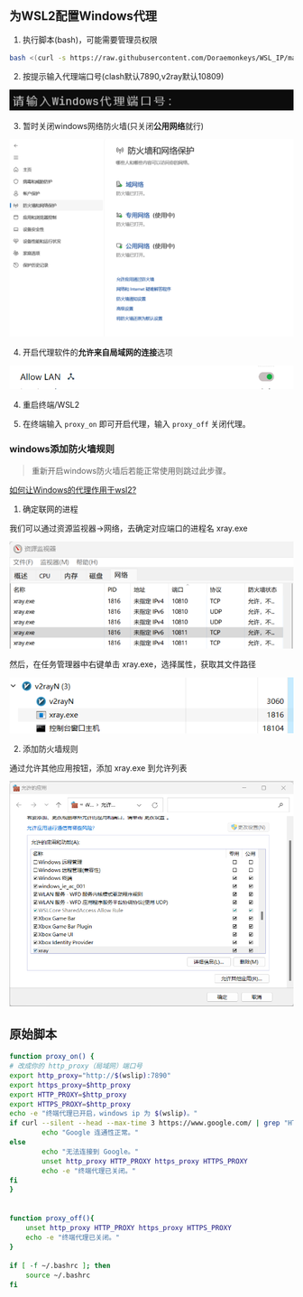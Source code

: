 ## 为WSL2配置Windows代理

1. 执行脚本(bash)，可能需要管理员权限

```bash
bash <(curl -s https://raw.githubusercontent.com/Doraemonkeys/WSL_IP/master/install.sh)
```

2. 按提示输入代理端口号(clash默认7890,v2ray默认10809)

![image-20230509013613785](https://raw.githubusercontent.com/Doraemonkeys/picture/master/1/202305090157818.png)

3. 暂时关闭windows网络防火墙(只关闭**公用网络**就行)

<img src="https://raw.githubusercontent.com/Doraemonkeys/picture/master/1/202305090157905.png" alt="image-20230509014017161" style="zoom: 50%;" />

4. 开启代理软件的**允许来自局域网的连接**选项

![image-20230509014522847](https://raw.githubusercontent.com/Doraemonkeys/picture/master/1/202305090157994.png)

4. 重启终端/WSL2



5. 在终端输入 `proxy_on` 即可开启代理，输入 `proxy_off` 关闭代理。



### windows添加防火墙规则

> 重新开启windows防火墙后若能正常使用则跳过此步骤。

[如何让Windows的代理作用于wsl2?](https://www.zhihu.com/question/435906813/answer/2845515380)



1. 确定联网的进程

我们可以通过资源监视器->网络，去确定对应端口的进程名 xray.exe

![img](https://raw.githubusercontent.com/Doraemonkeys/picture/master/1/202305090157077.png)

然后，在任务管理器中右键单击 xray.exe，选择属性，获取其文件路径

![img](https://raw.githubusercontent.com/Doraemonkeys/picture/master/1/202305090157152.png)

2. 添加防火墙规则

通过允许其他应用按钮，添加 xray.exe 到允许列表

![img](https://raw.githubusercontent.com/Doraemonkeys/picture/master/1/202305090157223.png)



## 原始脚本

```bash
function proxy_on() {
# 改成你的 http_proxy（局域网）端口号
export http_proxy="http://$(wslip):7890"
export https_proxy=$http_proxy
export HTTP_PROXY=$http_proxy
export HTTPS_PROXY=$http_proxy
echo -e "终端代理已开启，windows ip 为 $(wslip)。"
if curl --silent --head --max-time 3 https://www.google.com/ | grep "HTTP.*200" > /dev/null; then
        echo "Google 连通性正常。"
else
        echo "无法连接到 Google。"
        unset http_proxy HTTP_PROXY https_proxy HTTPS_PROXY
        echo -e "终端代理已关闭。"
fi
}


function proxy_off(){
    unset http_proxy HTTP_PROXY https_proxy HTTPS_PROXY
    echo -e "终端代理已关闭。"
}

if [ -f ~/.bashrc ]; then
    source ~/.bashrc
fi
```

